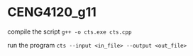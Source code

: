 # CENG4120_g11

compile the script
```g++ -o cts.exe cts.cpp```

run the program
```cts --input <in_file> --output <out_file>```

